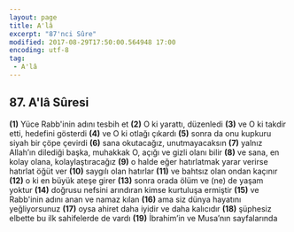 ```yaml
---
layout: page
title: A'lâ
excerpt: "87'nci Sûre"
modified: 2017-08-29T17:50:00.564948 17:00
encoding: utf-8
tag: 
 - A'lâ
---
```


## 87. A'lâ Sûresi

**(1)** Yüce Rabb'inin adını tesbih et
**(2)** O ki yarattı, düzenledi
**(3)** ve O ki takdir etti, hedefini gösterdi
**(4)** ve O ki otlağı çıkardı
**(5)** sonra da onu kupkuru siyah bir çöpe çevirdi
**(6)** sana okutacağız, unutmayacaksın
**(7)** yalnız Allah’ın dilediği başka, muhakkak O, açığı ve gizli olanı bilir
**(8)** ve sana, en kolay olana, kolaylaştıracağız 
**(9)** o halde eğer hatırlatmak yarar verirse hatırlat öğüt ver
****(10)**** saygılı olan hatırlar
****(11)**** ve bahtsız olan ondan kaçınır
****(12)**** o ki en büyük ateşe girer
****(13)**** sonra orada ölüm ve (ne) de yaşam yoktur
****(14)**** doğrusu nefsini arındıran kimse kurtuluşa ermiştir
****(15)**** ve Rabb'inin adını anan ve namaz kılan
****(16)**** ama siz dünya hayatını yeğliyorsunuz
****(17)**** oysa ahiret daha iyidir ve daha kalıcıdır
****(18)**** şüphesiz elbette bu ilk sahifelerde de vardı
****(19)**** İbrahim’in ve Musa’nın sayfalarında
